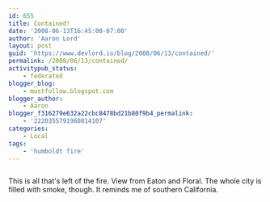 ```yaml
---
id: 655
title: Contained!
date: '2008-06-13T16:45:00-07:00'
author: 'Aaron Lord'
layout: post
guid: 'https://www.devlord.io/blog/2008/06/13/contained/'
permalink: /2008/06/13/contained/
activitypub_status:
    - federated
blogger_blog:
    - mustfollow.blogspot.com
blogger_author:
    - Aaron
blogger_f316279e632a22cbc8478bd21b80f9b4_permalink:
    - '2220355791960814107'
categories:
    - Local
tags:
    - 'humboldt fire'
---
```


<p class="mobile-photo"><a href="http://bp2.blogger.com/_OZWxOfjIgdA/SFKkadLFG5I/AAAAAAAAABc/2GNW80OqlbI/s1600-h/photo-793178.jpg"><img src="http://bp2.blogger.com/_OZWxOfjIgdA/SFKkadLFG5I/AAAAAAAAABc/2GNW80OqlbI/s320/photo-793178.jpg" alt="" border="0" /></a></p>
This is all that's left of the fire. View from Eaton and Floral. The whole city is filled with smoke, though. It reminds me of southern California.